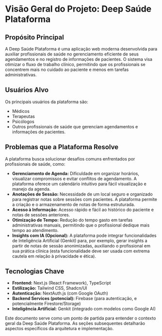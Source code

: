 # Visão Geral do Projeto: Deep Saúde Plataforma

## Propósito Principal

A Deep Saúde Plataforma é uma aplicação web moderna desenvolvida para auxiliar profissionais de saúde no gerenciamento eficiente de seus agendamentos e no registro de informações de pacientes. O sistema visa otimizar o fluxo de trabalho clínico, permitindo que os profissionais se concentrem mais no cuidado ao paciente e menos em tarefas administrativas.

## Usuários Alvo

Os principais usuários da plataforma são:

*   Médicos
*   Terapeutas
*   Psicólogos
*   Outros profissionais de saúde que gerenciam agendamentos e informações de pacientes.

## Problemas que a Plataforma Resolve

A plataforma busca solucionar desafios comuns enfrentados por profissionais de saúde, como:

*   **Gerenciamento de Agenda:** Dificuldade em organizar horários, visualizar compromissos e evitar conflitos de agendamento. A plataforma oferece um calendário intuitivo para fácil visualização e manejo da agenda.
*   **Anotações de Sessão:** Necessidade de um local seguro e organizado para registrar notas sobre sessões com pacientes. A plataforma permite a criação e o armazenamento de notas de forma estruturada.
*   **Acesso à Informação:** Acesso rápido e fácil ao histórico do paciente e notas de sessões anteriores.
*   **Otimização de Tempo:** Redução do tempo gasto em tarefas administrativas manuais, permitindo que o profissional dedique mais tempo ao atendimento.
*   **Insights com IA (Opcional):** A plataforma pode integrar funcionalidades de Inteligência Artificial (Genkit) para, por exemplo, gerar insights a partir de notas de sessão anonimizadas, auxiliando o profissional em sua prática clínica (esta funcionalidade deve ser usada com extrema cautela em relação à privacidade e ética).

## Tecnologias Chave

*   **Frontend:** Next.js (React Framework), TypeScript
*   **Estilização:** Tailwind CSS, Shadcn/UI
*   **Autenticação:** NextAuth.js (com Google OAuth)
*   **Backend Services (potencial):** Firebase (para autenticação, e potencialmente Firestore/Storage)
*   **Inteligência Artificial:** Genkit (integrado com modelos como Google AI)

Este documento serve como um ponto de partida para entender o contexto geral da Deep Saúde Plataforma. As seções subsequentes detalharão aspectos específicos da arquitetura e implementação.
